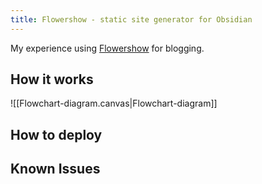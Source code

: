 ```yaml
---
title: Flowershow - static site generator for Obsidian
---
```

My experience using [Flowershow](https://flowershow.app/) for blogging.

## How it works

![[Flowchart-diagram.canvas|Flowchart-diagram]]

## How to deploy


## Known Issues